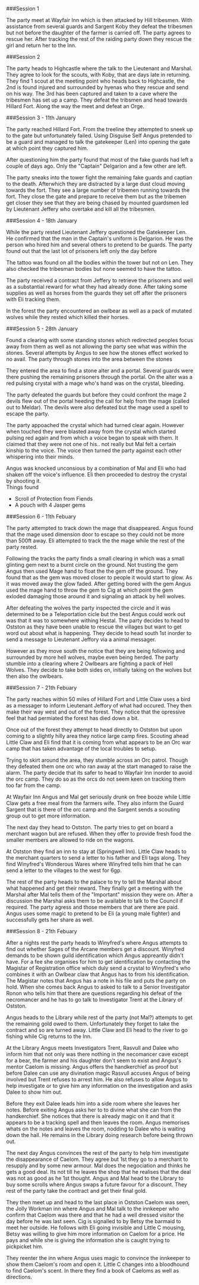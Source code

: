 

###Session 1

The party meet at Wayfair Inn which is then attacked by Hill tribesmen. With assistance from several guards and Sargent Koby they defeat the tribesmen but not before the daughter of the farmer is carried off. The party agrees to rescue her. After tracking the rest of the raiding party down they rescue the girl and return her to the Inn.

###Session 2

The party heads to Highcastle where the talk to the Lieutenant and Marshal. They agree to look for the scouts, with Koby, that are days late in returning. They find 1 scout at the meeting point who heads back to Highcastle, the 2nd is found injured and surrounded by hyenas who they rescue and send on his way. The 3rd has been captured and taken to a cave where the tribesmen has set up a camp. They defeat the tribsmen and head towards Hillard Fort. Along the way the meet and defeat an Orge.

###Session 3 - 11th January 

The party reached Hillard Fort. From the treeline they attempted to sneek up to the gate but unfortunately failed. Using Disguise Self Angus pretended to be a guard and managed to talk the gatekeeper (Len) into opening the gate at which point they captured him.   

After questioning him the party found that most of the fake guards had left a couple of days ago. Only the "Captain" Delgarion and a few other are left.  

The party sneaks into the tower fight the remaining fake guards and captian to the death. Afterwhich they are distracted by a large dust cloud moving towards the fort. They see a large number of tribemen running towards the fort. They close the gate and prepare to receive them but as the tribemen get closer they see that they are being chased by mounted guardsmen led by Lieutenant Jeffery who overtake and kill all the tribesmen. 

###Session 4 - 18th January

While the party rested Lieutenant Jeffery questioned the Gatekeeper Len. He confirmed that the man in the Captain's uniform is Delgarion. He was the person who hired him and several others to pretend to be guards. The party found out that the last lot of prisoners left only the day before

The tattoo was found on all the bodies within the tower but not on Len. They also checked the tribesman bodies but none seemed to have the tattoo. 

The party received a contract from Jeffery to retrieve the prisoners and well as a substantial reward for what they had already done. After taking some supplies as well as horses from the guards they set off after the prisoners with Eli tracking them.  

In the forest the party encountered an owlbear as well as a pack of mutated wolves while they rested which killed their horses.  

###Session 5 - 28th January

Found a clearing with some standing stones which redirected peoples focus away from them as well as not allowing the party see what was within the stones. Several attempts by Angus to see how the stones effect worked to no avail. The party through stones into the area between the stones  

They entered the area to find a stone alter and a portal. Several guards were there pushing the remaining prisoners through the portal. On the alter was a red pulsing crystal with a mage who's hand was on the crystal, bleeding.  

The party defeated the guards but before they could confront the mage 2 devils flew out of the portal heeding the call for help from the mage (called out to Meldar). The devils were also defeated but the mage used a spell to escape the party.  

The party appoached the crystal which had turned clear again. However when touched they were blasted away from the crystal which started pulsing red again and from which a voice began to speak with them. It claimed that they were not one of his.. not really but Mal felt a certain kinship to the voice. The voice then turned the party against each other whispering into their minds.  

Angus was knocked unconsious by a combination of Mal and Eli who had shaken off the voice's influence. Eli then proceeded to destroy the crystal by shooting it.  
Things found
  
  * Scroll of Protection from Fiends
  * A pouch with 4 Jasper gems
  
###Session 6 - 11th Febuary

The party attempted to track down the mage that disappeared. Angus found that the mage used dimension door to escape so they could not be more than 500ft away. Eli attempted to track the the mage while the rest of the party rested.  

Following the tracks the party finds a small clearing in which was a small glinting gem next to a burnt circle on the ground. Not trusting the gem Angus then used Mage hand to float the the gem off the ground. They found that as the gem was moved closer to people it would start to glow. As it was moved away the glow faded. After getting bored with the gem Angus used the mage hand to throw the gem to Cig at which point the gem exloded damaging those around it and signaling an attack by hell wolves.  

After defeating the wolves the party inspected the circle and it was determined to be a Teleportation cicle but the best Angus could work out was that it was to somewhere withing Hestal. The party decides to head to Ostston as they have been unable to rescue the villages but want to get word out about what is happening. They decide to head south 1st inorder to send a message to Lieutenant Jeffory via a animal messager.  

However as they move south the notice that they are being following and surrounded by more hell wolves, maybe even being herded. The party stumble into a clearing where 2 Owlbears are fighting a pack of Hell Wolves. They decide to take both sides on, initially taking on the wolves but then also the owlbears.

###Session 7 - 21th Febuary

The party reaches within 50 miles of Hillard Fort and Little Claw uses a bird as a messager to inform Lieutenant Jeffory of what had occured. They then make their way west and out of the forest. They notice that the opressive feel that had permiated the forest has died down a bit.  

Once out of the forest they attempt to head directly to Ostston but upon coming to a slightly hilly area they notice large camp fires. Scouting ahead Little Claw and Eli find that it is coming from what appears to be an Orc war camp that has taken advantage of the local troubles to setup.  

Trying to skirt around the area, they stumble across an Orc patrol. Though they defeated them one orc who ran away at the start managed to raise the alarm. The party decide that its safer to head to Wayfair Inn inorder to avoid the orc camp. They do so as the orcs do not seem keen on tracking them too far from the camp.  

At Wayfair Inn Angus and Mal get seriously drunk on free booze while Little Claw gets a free meal from the farmers wife. They also inform the Guard Sargent that is there of the orc camp and the Sargent sends a scouting group out to get more information.

The next day they head to Ostston. The party tries to get on board a merchant wagon but are refused. When they offer to provide fresh food the smaller members are allowed to ride on the wagons.
  
At Ostston they find an inn to stay at (Springwell Inn). Little Claw heads to the merchant quarters to send a letter to his father and Eli tags along. They find Winyfred's Wonderous Wares where Winyfred tells him that he can send a letter to the villages to the west for 6gp.

The rest of the party heads to the palace to try to tell the Marshal about what happened and get their reward. They finally get a meeting with the Marshal after Mal tells them of the "Important" mission they were on. After a discussion the Marshal asks them to be available to talk to the Council if required. The party agress and those members that are there are paid. Angus uses some magic to pretend to be Eli (a young male fighter) and successfully gets her share as well. 

###Session 8 - 21th Febuary

After a nights rest the party heads to Winyfred's where Angus attempts to find out whether Sages of the Arcane members get a discount. Winyfred demands to be shown guild identification which Angus appreantly didn't have. For a fee she organises for him to get identification by contacting the Magistar of Registration office which duly send a crystal to Winyfred's who combines it with an Owlbear claw that Angus has to from his identification. The Magistar notes that Angus has a note in his file and puts the party on hold. When she comes back Angus to asked to talk to a Senior Investigator Ronon who tells him that there are questions regarding his defeat of the necromancer and he has to go talk to Investigator Trent at the Library of Ostston.

Angus heads to the Library while rest of the party (not Mal?) attempts to get the remaining gold owed to them. Unfortunately they forget to take the contract and so are turned away. Little Claw and Eli head to the river to go fishing while Cig returns to the Inn. 

At the Library Angus meets Investigators Trent, Rasvull and Dalee who inform him that not only was there nothing in the necomancer cave except for a bear, the farmer and his daughter don't seem to exist and Angus's mentor Caelom is missing. Angus offers the handkerchief as proof but before Dalee can use any divination magic Rasvull accuses Angus of being involved but Trent refuses to arrest him. He also refuses to allow Angus to help investigate or to give him any information on the investigation and asks Dalee to show him out.

Before they exit Dalee leads him into a side room where she leaves her notes. Before exiting Angus asks her to to divine what she can from the handkerchief. She notices that there is already magic on it and that it appears to be a tracking spell and then leaves the room. Angus memorises whats on the notes and leaves the room, nodding to Dalee who is waiting down the hall. He remains in the Library doing research before being thrown out.

The next day Angus convinces the rest of the party to help him investigate the disappearance of Caelom. They agree but 1st they go to a merchant to resupply and by some new armour. Mal does the negociation and thinks he gets a good deal. Its not till he leaves the shop that he realises that the deal was not as good as he 1st thought.  Angus and Mal head to the Library to buy some scrolls where Angus swaps a future favour for a discount. They rest of the party take the contract and get their final gold.

They then meet up and head to the last place in Ostston Caelom was seen, the Jolly Workman inn where Angus and Mal talk to the innkeeper who confirm that Caelom was there and that he had a well dressed visitor the day before he was last seen. Cig is signalled to by Betsy the barmaid to meet her outside. He follows with Eli going invisible and Little C mousing, Betsy was willing to give him more information on Caelom for a price. He pays and while she is giving the information she is caught trying to pickpicket him.

They reenter the inn where Angus uses magic to convince the innkeeper to show them Caelom's room and open it. Little C changes into a bloodhound to find Caelom's scent. In there they find a book of Caeloms as well as directions.





